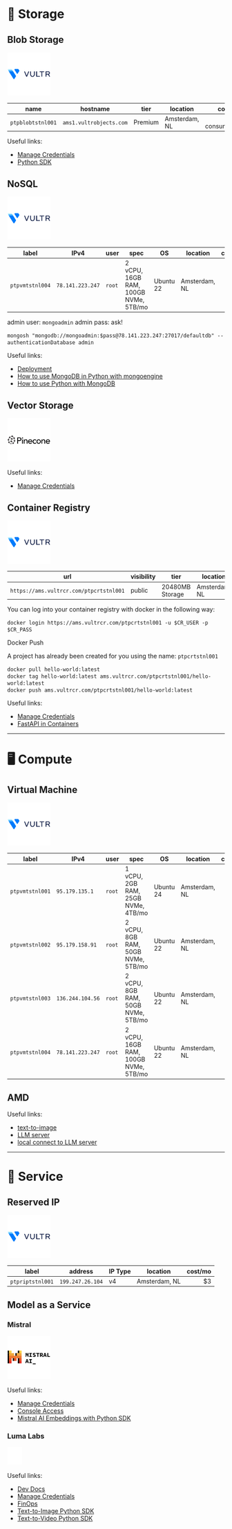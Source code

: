 # 💾 Storage

## Blob Storage

<img src="https://github.com/ptbdnr/ptp/blob/main/assets/images/vultr.svg" alt="Vultr" height="100"/>

| name              | hostname                | tier	  | location	     | cost/mo           |
|---	              |---                      |---	    |---	           |--:                |
| `ptpblobtstnl001` | `ams1.vultrobjects.com` | Premium	| Amsterdam, NL  | $36 + consumption |

Useful links:
* [Manage Credentials](https://docs.vultr.com/products/cloud-storage/object-storage/management/manage-credentials)
* [Python SDK](https://docs.vultr.com/how-to-use-vultr-object-storage-in-python)

## NoSQL

<img src="https://github.com/ptbdnr/ptp/blob/main/assets/images/vultr.svg" alt="Vultr" height="100"/>

| label           | IPv4              | user	    | spec                                  | OS         | location	      | cost/mo |
|---	            |---	              |---	      |---	                                  |---         |---	            |--:	    |
| `ptpvmtstnl004` | `78.141.223.247`	| `root` 	  | 2 vCPU, 16GB RAM, 100GB NVMe, 5TB/mo  | Ubuntu 22  | Amsterdam, NL  | $96     |

admin user: `mongoadmin`
admin pass: ask!

```shell
mongosh "mongodb://mongoadmin:$pass@78.141.223.247:27017/defaultdb" --authenticationDatabase admin
```

Useful links:
* [Deployment](https://www.vultr.com/marketplace/apps/mongodb/?slug=mongodb&utm_source=performance-max-emea&utm_medium=paidmedia&obility_id=17097441281&&utm_campaign=EMEA_-_UK_-_Performance_Max_-_1001&utm_term=&utm_content=&gad_source=1&gclid=CjwKCAjw--K_BhB5EiwAuwYoymUWBk46fD7yR9pQ8C15mmc4I4pH9sGrYCVE4VtpqaQe0zqX3ZJVkxoCTE8QAvD_BwE#general-information)
* [How to use MongoDB in Python with mongoengine](https://docs.vultr.com/how-to-use-mongodb-in-python-with-mongoengine)
* [How to use Python with MongoDB](https://www.mongodb.com/resources/languages/python)

## Vector Storage

<img src="https://github.com/ptbdnr/ptp/blob/main/assets/images/pinecone.svg" alt="Pinecone" height="100"/>

Useful links:
* [Manage Credentials](https://docs.pinecone.io/reference/api/authentication)


## Container Registry

<img src="https://github.com/ptbdnr/ptp/blob/main/assets/images/vultr.svg" alt="Vultr" height="100"/>

| url                                     | visibility  | tier	          | location	     | cost/mo |
|---	                                    |---          |---	            |---	           |--:      |
| `https://ams.vultrcr.com/ptpcrtstnl001` | public	    | 20480MB Storage	| Amsterdam, NL  | $5      |

You can log into your container registry with docker in the following way:

```shell
docker login https://ams.vultrcr.com/ptpcrtstnl001 -u $CR_USER -p $CR_PASS
```
Docker Push

A project has already been created for you using the name: `ptpcrtstnl001`

```shell
docker pull hello-world:latest
docker tag hello-world:latest ams.vultrcr.com/ptpcrtstnl001/hello-world:latest
docker push ams.vultrcr.com/ptpcrtstnl001/hello-world:latest
```

Useful links:
* [Manage Credentials](https://docs.vultr.com/products/container-registry/management/configurations/generate-docker-config)
* [FastAPI in Containers](https://fastapi.tiangolo.com/deployment/docker/)


----------

# 🖥️ Compute

## Virtual Machine

<img src="https://github.com/ptbdnr/ptp/blob/main/assets/images/vultr.svg" alt="Vultr" height="100"/>

| label           | IPv4              | user	    | spec                                  | OS         | location	      | cost/mo |
|---	            |---	              |---	      |---	                                  |---         |---	            |--:	    |
| `ptpvmtstnl001` | `95.179.135.1`	  | `root` 	  | 1 vCPU, 2GB RAM, 25GB NVMe, 4TB/mo    | Ubuntu 24  | Amsterdam, NL  | $28     |
| `ptpvmtstnl002` | `95.179.158.91`	  | `root` 	  | 2 vCPU, 8GB RAM, 50GB NVMe, 5TB/mo    | Ubuntu 22  | Amsterdam, NL  | $70     |
| `ptpvmtstnl003` | `136.244.104.56`	| `root` 	  | 2 vCPU, 8GB RAM, 50GB NVMe, 5TB/mo    | Ubuntu 22  | Amsterdam, NL  | $70     |
| `ptpvmtstnl004` | `78.141.223.247`	| `root` 	  | 2 vCPU, 16GB RAM, 100GB NVMe, 5TB/mo  | Ubuntu 22  | Amsterdam, NL  | $96     |


## AMD

Useful links:
* [text-to-image](https://docs.vultr.com/spinning-up-image-generation-inference-endpoint-using-xdit-lpb25?revision=4573)
* [LLM server](https://docs.vultr.com/spinning-up-large-language-model-llm-inference-endpoint-using-vllm-lpb25?revision=4575)
* [local connect to LLM server](https://docs.vultr.com/spinning-up-an-open-webui-environment-on-local-machine-lpb25?revision=4577)


----------


# 🤝 Service


## Reserved IP

<img src="https://github.com/ptbdnr/ptp/blob/main/assets/images/vultr.svg" alt="Vultr" height="100"/>


| label            | address          | IP Type	| location	     | cost/mo |
|---	             |---	              |---	    |---	           |--:      |
| `ptpriptstnl001` | `199.247.26.104`	| v4 	    | Amsterdam, NL  | $3      |


## Model as a Service

### Mistral

<img src="https://github.com/ptbdnr/ptp/blob/main/assets/images/mistral.svg" alt="Mistral" height="100"/>

Useful links:
* [Manage Credentials](https://docs.mistral.ai/getting-started/quickstart/)
* [Console Access](https://console.mistral.ai)
* [Mistral AI Embeddings with Python SDK](https://docs.mistral.ai/capabilities/embeddings/)

### Luma Labs

<img src="https://github.com/ptbdnr/ptp/blob/main/assets/images/lumalabs.svg" alt="Mistral" height="40"/>

Useful links:
* [Dev Docs](https://docs.lumalabs.ai/docs/welcome)
* [Manage Credentials](https://lumalabs.ai/api/keys)
* [FinOps](https://lumalabs.ai/api/billing/overview)
* [Text-to-Image Python SDK](https://docs.lumalabs.ai/docs/python-image-generation)
* [Text-to-Video Python SDK](https://docs.lumalabs.ai/docs/python-video-generation)
